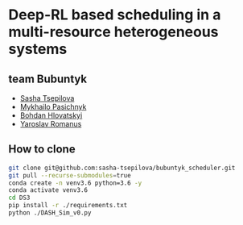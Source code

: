 # Deep-RL based scheduling in a multi-resource heterogeneous systems

## team Bubuntyk
- [Sasha Tsepilova](https://github.com/sasha-tsepilova)
- [Mykhailo Pasichnyk](https://github.com/fox-flex)
- [Bohdan Hlovatskyi](https://github.com/bohdanhlovatskyi)
- [Yaroslav Romanus](https://github.com/yarkoslav)

## How to clone
```bash
git clone git@github.com:sasha-tsepilova/bubuntyk_scheduler.git
git pull --recurse-submodules=true
conda create -n venv3.6 python=3.6 -y
conda activate venv3.6
cd DS3
pip install -r ./requirements.txt
python ./DASH_Sim_v0.py
```